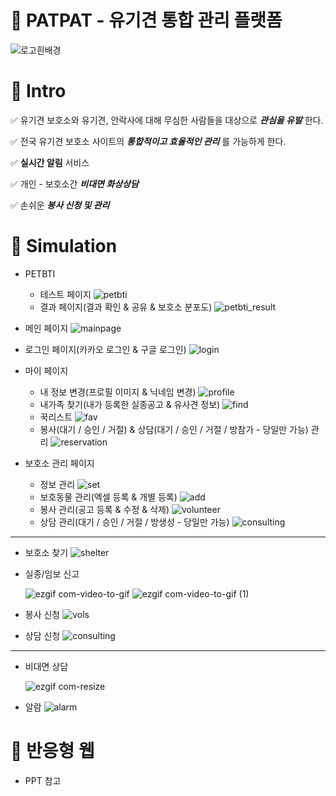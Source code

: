 # 🐾 **PATPAT - 유기견 통합 관리 플랫폼**

![로고흰배경](https://user-images.githubusercontent.com/81145399/220014333-e8fe39aa-e515-48f5-9d73-484892666bf2.png)

# 🐾 Intro

✅ 유기견 보호소와 유기견, 안락사에 대해 무심한 사람들을 대상으로 **_관심을 유발_** 한다.

✅ 전국 유기견 보호소 사이트의 **_통합적이고 효율적인 관리_** 를 가능하게 한다.

✅ **실시간 알림** 서비스

✅ 개인 - 보호소간 **_비대면 화상상담_**

✅ 손쉬운 **_봉사 신청 및 관리_**

# 🐾 Simulation

- PETBTI

  - 테스트 페이지
    ![petbti](https://user-images.githubusercontent.com/81145399/220019745-d84b6c82-8697-4337-8772-2f88da6a6f6e.gif)
  - 결과 페이지(결과 확인 & 공유 & 보호소 분포도)
    ![petbti_result](https://user-images.githubusercontent.com/81145399/220019767-ca0bfa39-bf5c-44fd-acec-d682896ce854.gif)

- 메인 페이지
  ![mainpage](https://user-images.githubusercontent.com/81145399/220017802-6560baca-c408-482e-a1c4-ee212e437f3b.gif)

- 로그인 페이지(카카오 로그인 & 구글 로그인)
  ![login](https://user-images.githubusercontent.com/81145399/220021226-bf2d2085-d51d-44e4-babc-808e9d35d103.gif)

- 마이 페이지

  - 내 정보 변경(프로필 이미지 & 닉네임 변경)
    ![profile](https://user-images.githubusercontent.com/81145399/220021896-05e34b6b-37eb-48f6-a09a-871eaecc439e.gif)

  * 내가족 찾기(내가 등록한 실종공고 & 유사견 정보)
    ![find](https://user-images.githubusercontent.com/81145399/220022343-4f45f17d-f152-44ff-9e22-833987396d1f.gif)
  * 꾹리스트
    ![fav](https://user-images.githubusercontent.com/81145399/220023001-7419f61b-255f-425e-8b8c-adc8f7da573f.gif)
  * 봉사(대기 / 승인 / 거절) & 상담(대기 / 승인 / 거절 / 방참가 - 당일만 가능) 관리
    ![reservation](https://user-images.githubusercontent.com/81145399/220023694-c593c417-505f-472f-9fd4-7b14865dbfa1.gif)

- 보호소 관리 페이지

  - 정보 관리
    ![set](https://user-images.githubusercontent.com/81145399/220024777-449c6e39-996d-4bd1-8934-d86e666638e2.gif)
  - 보호동물 관리(엑셀 등록 & 개별 등록)
    ![add](https://user-images.githubusercontent.com/81145399/220025865-883a3107-2191-40c8-b256-6bb9189d8ccb.gif)
  - 봉사 관리(공고 등록 & 수정 & 삭제)
    ![volunteer](https://user-images.githubusercontent.com/81145399/220027280-047c5ab5-577f-4761-a418-6c9660ad3185.gif)
  - 상담 관리(대기 / 승인 / 거절 / 방생성 - 당일만 가능)
    ![consulting](https://user-images.githubusercontent.com/81145399/220027594-43db6d7c-5fcb-4f03-9e38-9de58e0f7139.gif)

---

- 보호소 찾기
  ![shelter](https://user-images.githubusercontent.com/81145399/220029935-ec8476f3-ac54-43b1-a07d-fd1140d2c921.gif)

- 실종/임보 신고

  ![ezgif com-video-to-gif](https://user-images.githubusercontent.com/81145399/220034109-e3f70f21-1d55-4960-b4dd-411d4f52d4d2.gif)
  ![ezgif com-video-to-gif (1)](https://user-images.githubusercontent.com/81145399/220034677-7c3942e4-5813-47e2-adfb-35a79c369e52.gif)

- 봉사 신청
  ![vols](https://user-images.githubusercontent.com/81145399/220029965-44f96e56-6179-4bad-b24c-e35990d8aa9f.gif)

- 상담 신청
  ![consulting](https://user-images.githubusercontent.com/81145399/220029955-2e7307bf-f419-4c56-b9d9-f2b0303810c7.gif)

---

- 비대면 상담

  ![ezgif com-resize](https://user-images.githubusercontent.com/81145399/220037534-dceafb0c-ea26-42c2-a0e5-f9975af9ea89.gif)

- 알람
  ![alarm](https://user-images.githubusercontent.com/81145399/220036618-12bc2dfe-27b3-4a58-8799-29d1b9a2dcd9.gif)

# 🐾 반응형 웹

- PPT 참고
